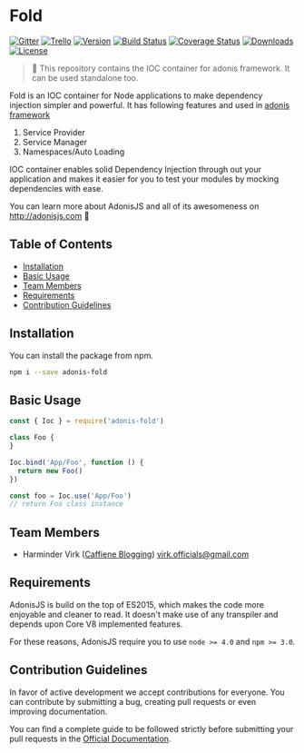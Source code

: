 # Fold

[![Gitter](https://img.shields.io/badge/+%20GITTER-JOIN%20CHAT%20%E2%86%92-1DCE73.svg?style=flat-square)](https://gitter.im/adonisjs/adonis-framework)
[![Trello](https://img.shields.io/badge/TRELLO-%E2%86%92-89609E.svg?style=flat-square)](https://trello.com/b/yzpqCgdl/adonis-for-humans)
[![Version](https://img.shields.io/npm/v/adonis-fold.svg?style=flat-square)](https://www.npmjs.com/package/adonis-fold)
[![Build Status](https://img.shields.io/travis/poppinss/adonis-fold/master.svg?style=flat-square)](https://travis-ci.org/poppinss/adonis-fold)
[![Coverage Status](https://img.shields.io/coveralls/poppinss/adonis-fold/master.svg?style=flat-square)](https://coveralls.io/github/poppinss/adonis-fold?branch=master)
[![Downloads](https://img.shields.io/npm/dt/adonis-fold.svg?style=flat-square)](https://www.npmjs.com/package/adonis-fold)
[![License](https://img.shields.io/npm/l/adonis-fold.svg?style=flat-square)](https://opensource.org/licenses/MIT)

> :pray: This repository contains the IOC container for adonis framework. It can be used standalone too.

Fold is an IOC container for Node applications to make dependency injection simpler and powerful. It has following features and used in [adonis framework](](http://adonisjs.com))

1. Service Provider
2. Service Manager
3. Namespaces/Auto Loading

IOC container enables solid Dependency Injection through out your application and makes it easier for you to test your modules by mocking dependencies with ease.

You can learn more about AdonisJS and all of its awesomeness on http://adonisjs.com :evergreen_tree:

## Table of Contents

* [Installation](#installation)
* [Basic Usage](#basic-usage)
* [Team Members](#team-members)
* [Requirements](#requirements)
* [Contribution Guidelines](#contribution-guidelines)

## <a name="installation"></a>Installation
You can install the package from npm.
```bash
npm i --save adonis-fold
```

## <a name="basic-usage"></a>Basic Usage

```js
const { Ioc } = require('adonis-fold')

class Foo {
}

Ioc.bind('App/Foo', function () {
  return new Foo()
})

const foo = Ioc.use('App/Foo')
// return Foo class instance
```

## <a name="team-members"></a>Team Members

* Harminder Virk ([Caffiene Blogging](http://amanvirk.me/)) <virk.officials@gmail.com>

## <a name="requirements"></a>Requirements

AdonisJS is build on the top of ES2015, which makes the code more enjoyable and cleaner to read. It doesn't make use of any transpiler and depends upon Core V8 implemented features.

For these reasons, AdonisJS require you to use `node >= 4.0` and `npm >= 3.0`.

## <a name="contribution-guidelines"></a>Contribution Guidelines

In favor of active development we accept contributions for everyone. You can contribute by submitting a bug, creating pull requests or even improving documentation.

You can find a complete guide to be followed strictly before submitting your pull requests in the [Official Documentation](http://adonisjs.com/docs/2.0/contributing).
